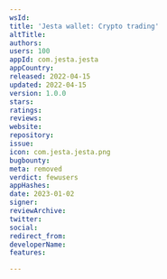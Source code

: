 ```yaml
---
wsId: 
title: 'Jesta wallet: Crypto trading'
altTitle: 
authors: 
users: 100
appId: com.jesta.jesta
appCountry: 
released: 2022-04-15
updated: 2022-04-15
version: 1.0.0
stars: 
ratings: 
reviews: 
website: 
repository: 
issue: 
icon: com.jesta.jesta.png
bugbounty: 
meta: removed
verdict: fewusers
appHashes: 
date: 2023-01-02
signer: 
reviewArchive: 
twitter: 
social: 
redirect_from: 
developerName: 
features: 

---
```


